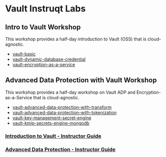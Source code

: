 # Vault Instruqt Labs

## Intro to Vault Workshop
This workshop provides a half-day introduction to Vault (OSS) that is cloud-agnostic.

* [vault-basic](https://play.instruqt.com/hashicorp/tracks/vault-basics)
* [vault-dynamic-database-credential](https://play.instruqt.com/hashicorp/tracks/vault-dynamic-database-credentials)
* [vault-encryption-as-a-service](https://play.instruqt.com/hashicorp/tracks/vault-encryption-as-a-service)

## Advanced Data Protection with Vault Workshop
This workshop provides a half-day workshop on Vault ADP and Encryption-as-a-Service that is cloud-agnostic.

* [vault-advanced-data-protection-with-transform](https://play.instruqt.com/hashicorp/tracks/vault-advanced-data-protection-with-transform)
* [vault-advanced-data-protection-with-tokenization](https://play.instruqt.com/hashicorp/tracks/vault-advanced-data-protection-with-tokenization)
* [vault-key-management-secret-engine](https://play.instruqt.com/hashicorp/tracks/vault-key-management-secret-engine)
* [vault-kmip-secrets-engine-mongodb](https://play.instruqt.com/hashicorp/tracks/vault-kmip-secrets-engine-mongodb)

### [Introduction to Vault - Instructor Guide](https://github.com/hashicorp/field-workshops-vault/blob/main/instructor-guides/intro_to_vault_INSTRUCTOR_GUIDE.md#hands-on-labs)
### [Advanced Data Protection - Instructor Guide](https://github.com/hashicorp/field-workshops-vault/blob/main/instructor-guides/advanced_data_protection_INSTRUCTOR_GUIDE.md#hands-on-labs)

